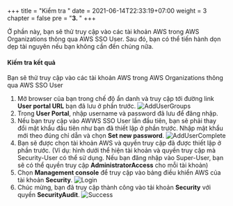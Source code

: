 +++
title = "Kiểm tra "
date = 2021-06-14T22:33:19+07:00
weight = 3
chapter = false
pre = "<b>3. </b>"
+++

Ở phần này, bạn sẽ thử truy cập vào các tài khoản AWS trong AWS Organizations thông qua AWS SSO User. Sau đó, bạn có thể tiến hành dọn dẹp tài nguyên nếu bạn không cần đến chúng nữa.

#### Kiếm tra kết quả
Bạn sẽ thử truy cập vào các tài khoản AWS trong AWS Organizations thông qua AWS SSO User
1. Mở browser của bạn trong chế độ ẩn danh và truy cập tới đường link **User portal URL** bạn đã lưu ở phần trước.
![AddUserGroups](../../../images/2/2_AddUserComplete.png?width=90pc)
2. Trong **User Portal**, nhập username và password đã lưu để đăng nhập.
3. Nếu bạn truy cập vào AWWS SSO User lần đầu tiên, bạn sẽ phải thay đổi mật khẩu đầu tiên như bạn đã thiết lập ở phần trước. Nhập mật khẩu mới theo đúng chỉ dẫn và chọn **Set new password**.
![AddUserComplete](../../../images/3/3_NewPassword.png?width=90pc)
4. Bạn sẽ được chọn tài khoản AWS và quyền truy cập đã được thiết lập ở phần trước. (Ví dụ: hình dưới thể hiện tài khoản và quyền truy cập mà Security-User có thể sử dụng. Nếu bạn đăng nhập vào Super-User, bạn sẽ có thể quyền truy cập **AdministratorAccess** cho mỗi tài khoản)
5. Chọn **Management console** để truy cập vào bảng điều khiển AWS của tài khoản **Security**.
![Login](../../../images/3/3_Login.png?width=90pc)
6. Chúc mừng, bạn đã truy cập thành công vào tải khoản **Security** với quyền **SecurityAudit**.
![Success](../../../images/3/3_Success.png?width=90pc)
